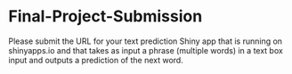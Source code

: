 # Final-Project-Submission
Please submit the URL for your text prediction Shiny app that is running on shinyapps.io and that takes as input a phrase (multiple words) in a text box input and outputs a prediction of the next word.
